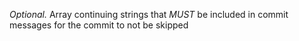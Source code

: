 *Optional.* Array continuing strings that *MUST* be included in commit messages for the commit to not be skipped